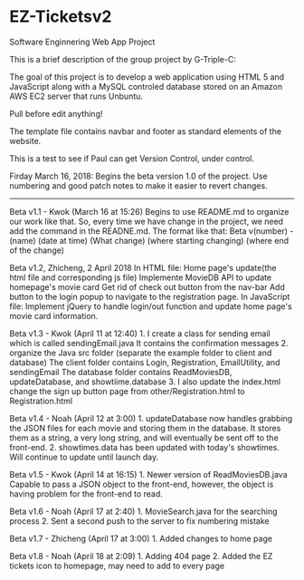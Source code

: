 
# EZ-Ticketsv2
Software Enginnering Web App Project

This is a brief description of the group project by G-Triple-C:

The goal of this project is to develop a web application using HTML 5 and JavaScript along with a MySQL controled database stored on an Amazon AWS EC2 server that runs Unbuntu.

Pull before edit anything!

The template file contains navbar and footer as standard elements of the website.

This is a test to see if Paul can get Version Control, under control.

Firday March 16, 2018: Begins the beta version 1.0 of the project. Use numbering and good patch notes to make it easier to revert changes.

------------------------------------------------------------------------------------------------------------------------------
Beta v1.1 - Kwok (March 16 at 15:26)
	Begins to use README.md to organize our work like that.
	So, every time we have change in the project, we need add the command in the READNE.md.
	The format like that:
		Beta v(number) - (name) (date at time)
			(What change)
			(where starting changing)
			(where end of the change)
	
Beta v1.2, Zhicheng, 2 April 2018
	In HTML file:
	Home page's update(the html file and corresponding js file) 
	Implemente MovieDB API to update homepage's movie card
	Get rid of check out button from the nav-bar
	Add button to the login popup to navigate to the registration page.
	In JavaScript file:
	Implement jQuery to handle login/out function and update home page's movie card information. 
	
Beta v1.3 - Kwok (April 11 at 12:40)
	1.	I create a class for sending email which is called sendingEmail.java
			It contains the confirmation messages 
	2.	organize the Java src folder (separate the example folder to client and database)
			The client folder contains Login, Registration, EmailUtility, and sendingEmail
			The database folder contains ReadMoviesDB, updateDatabase, and showtiime.database
	3.	I also update the index.html
			change the sign up button page from other/Registration.html to Registration.html
			
Beta v1.4 - Noah (April 12 at 3:00)
	1. updateDatabase now handles grabbing the JSON files for each movie and storing them in 
		the database. It stores them as a string, a very long string, and will eventually be sent
		off to the front-end.
	2. showtimes.data has been updated with today's showtimes. Will continue to update until launch
		day.
		
Beta v1.5 - Kwok (April 14 at 16:15)
	1. Newer version of ReadMoviesDB.java
		Capable to pass a JSON object to the front-end, however, the object is having problem for the front-end to read.
	
Beta v1.6 - Noah (April 17 at 2:40)
	1. MovieSearch.java for the searching process
	2. Sent a second push to the server to fix numbering mistake
	
Beta v1.7 - Zhicheng (April 17 at 3:00)
	1. Added changes to home page
	
Beta v1.8 - Noah (April 18 at 2:09)
	1. Adding 404 page
	2. Added the EZ tickets icon to homepage, may need to add to every page

